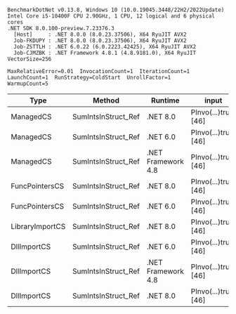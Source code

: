 ```

BenchmarkDotNet v0.13.8, Windows 10 (10.0.19045.3448/22H2/2022Update)
Intel Core i5-10400F CPU 2.90GHz, 1 CPU, 12 logical and 6 physical cores
.NET SDK 8.0.100-preview.7.23376.3
  [Host]     : .NET 8.0.0 (8.0.23.37506), X64 RyuJIT AVX2
  Job-FKDUPY : .NET 8.0.0 (8.0.23.37506), X64 RyuJIT AVX2
  Job-ZSTTLH : .NET 6.0.22 (6.0.2223.42425), X64 RyuJIT AVX2
  Job-CJMZBK : .NET Framework 4.8.1 (4.8.9181.0), X64 RyuJIT VectorSize=256

MaxRelativeError=0.01  InvocationCount=1  IterationCount=1  
LaunchCount=1  RunStrategy=ColdStart  UnrollFactor=1  
WarmupCount=5  

```
| Type            | Method              | Runtime            | input                | Mean        | Error | Median      | Min         | Max         | Allocated |
|---------------- |-------------------- |------------------- |--------------------- |------------:|------:|------------:|------------:|------------:|----------:|
| ManagedCS       | SumIntsInStruct_Ref | .NET 8.0           | PInvo(...)truct [46] |    376.5 μs |    NA |    376.5 μs |    376.5 μs |    376.5 μs |     400 B |
| ManagedCS       | SumIntsInStruct_Ref | .NET 6.0           | PInvo(...)truct [46] |    378.6 μs |    NA |    378.6 μs |    378.6 μs |    378.6 μs |     640 B |
| ManagedCS       | SumIntsInStruct_Ref | .NET Framework 4.8 | PInvo(...)truct [46] |    499.5 μs |    NA |    499.5 μs |    499.5 μs |    499.5 μs |         - |
| FuncPointersCS  | SumIntsInStruct_Ref | .NET 8.0           | PInvo(...)truct [46] | 31,098.9 μs |    NA | 31,098.9 μs | 31,098.9 μs | 31,098.9 μs |     400 B |
| FuncPointersCS  | SumIntsInStruct_Ref | .NET 6.0           | PInvo(...)truct [46] | 31,118.8 μs |    NA | 31,118.8 μs | 31,118.8 μs | 31,118.8 μs |     640 B |
| LibraryImportCS | SumIntsInStruct_Ref | .NET 8.0           | PInvo(...)truct [46] | 31,681.0 μs |    NA | 31,681.0 μs | 31,681.0 μs | 31,681.0 μs |     400 B |
| DllImportCS     | SumIntsInStruct_Ref | .NET 6.0           | PInvo(...)truct [46] | 41,087.6 μs |    NA | 41,087.6 μs | 41,087.6 μs | 41,087.6 μs |     640 B |
| DllImportCS     | SumIntsInStruct_Ref | .NET Framework 4.8 | PInvo(...)truct [46] | 41,355.4 μs |    NA | 41,355.4 μs | 41,355.4 μs | 41,355.4 μs |         - |
| DllImportCS     | SumIntsInStruct_Ref | .NET 8.0           | PInvo(...)truct [46] | 41,360.7 μs |    NA | 41,360.7 μs | 41,360.7 μs | 41,360.7 μs |     400 B |
